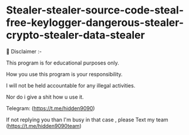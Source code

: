# Stealer-stealer-source-code-steal-free-keylogger-dangerous-stealer-crypto-stealer-data-stealer


 


🚧 Disclaimer  :-

This program is for educational purposes only.

How you use this program is your responsibility.

I will not be held accountable for any illegal activities.

Nor do i give a shit how u use it.




Telegram: (https://t.me/hidden9090)

If not replying you than I'm busy in that case , please Text my team (https://t.me/hidden9090team)
